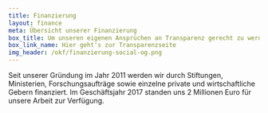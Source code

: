 ```yaml
---
title: Finanzierung
layout: finance
meta: Übersicht unserer Finanzierung
box_title: Um unseren eigenen Ansprüchen an Transparenz gerecht zu werden, haben wir die wichtigsten Transparenzinfos zusammengetragen
box_link_name: Hier geht's zur Transparenzseite
img_header: /okf/finanzierung-social-og.png
---
```


Seit unserer Gründung im Jahr 2011 werden wir durch Stiftungen, Ministerien, Forschungsaufträge sowie einzelne private und wirtschaftliche Gebern finanziert. Im Geschäftsjahr 2017 standen uns 2 Millionen Euro für unsere Arbeit zur Verfügung. 